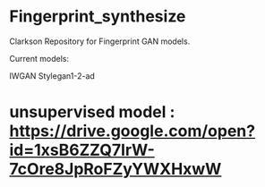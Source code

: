 # Fingerprint_synthesize

Clarkson Repository for Fingerprint GAN models.

Current models:

  IWGAN
  Stylegan1-2-ad

# unsupervised model : https://drive.google.com/open?id=1xsB6ZZQ7IrW-7cOre8JpRoFZyYWXHxwW
